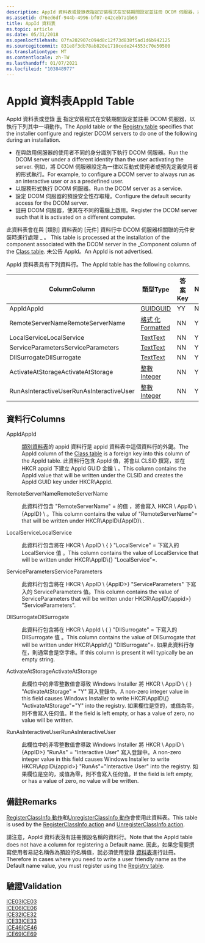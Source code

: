 ```yaml
---
description: AppId 資料表或登錄表指定安裝程式在安裝期間設定並註冊 DCOM 伺服器，以執行下列其中一項動作。
ms.assetid: d76ed6df-944b-4996-bf07-e42ceb7a1b69
title: AppId 資料表
ms.topic: article
ms.date: 05/31/2018
ms.openlocfilehash: 07fa202907c094d8c12f73d838f5ad1d6b942125
ms.sourcegitcommit: 831e8f3db78ab820e1710cede244553c70e50500
ms.translationtype: MT
ms.contentlocale: zh-TW
ms.lasthandoff: 01/07/2021
ms.locfileid: "103848977"
---
```

# <a name="appid-table"></a><span data-ttu-id="046e6-103">AppId 資料表</span><span class="sxs-lookup"><span data-stu-id="046e6-103">AppId Table</span></span>

<span data-ttu-id="046e6-104">AppId 資料表或登錄 [表](registry-table.md) 指定安裝程式在安裝期間設定並註冊 DCOM 伺服器，以執行下列其中一項動作。</span><span class="sxs-lookup"><span data-stu-id="046e6-104">The AppId table or the [Registry table](registry-table.md) specifies that the installer configure and register DCOM servers to do one of the following during an installation.</span></span>

-   <span data-ttu-id="046e6-105">在與啟用伺服器的使用者不同的身分識別下執行 DCOM 伺服器。</span><span class="sxs-lookup"><span data-stu-id="046e6-105">Run the DCOM server under a different identity than the user activating the server.</span></span> <span data-ttu-id="046e6-106">例如，將 DCOM 伺服器設定為一律以互動式使用者或預先定義使用者的形式執行。</span><span class="sxs-lookup"><span data-stu-id="046e6-106">For example, to configure a DCOM server to always run as an interactive user or as a predefined user.</span></span>
-   <span data-ttu-id="046e6-107">以服務形式執行 DCOM 伺服器。</span><span class="sxs-lookup"><span data-stu-id="046e6-107">Run the DCOM server as a service.</span></span>
-   <span data-ttu-id="046e6-108">設定 DCOM 伺服器的預設安全性存取權。</span><span class="sxs-lookup"><span data-stu-id="046e6-108">Configure the default security access for the DCOM server.</span></span>
-   <span data-ttu-id="046e6-109">註冊 DCOM 伺服器，使其在不同的電腦上啟用。</span><span class="sxs-lookup"><span data-stu-id="046e6-109">Register the DCOM server such that it is activated on a different computer.</span></span>

<span data-ttu-id="046e6-110">此資料表會在與 [類別] 資料表的 [元件] 資料行中 DCOM 伺服器相關聯的元件安裝時進行處理 \_ 。 [](class-table.md)</span><span class="sxs-lookup"><span data-stu-id="046e6-110">This table is processed at the installation of the component associated with the DCOM server in the \_Component column of the [Class table](class-table.md).</span></span> <span data-ttu-id="046e6-111">未公告 AppId。</span><span class="sxs-lookup"><span data-stu-id="046e6-111">An AppId is not advertised.</span></span>

<span data-ttu-id="046e6-112">AppId 資料表具有下列資料行。</span><span class="sxs-lookup"><span data-stu-id="046e6-112">The AppId table has the following columns.</span></span>



| <span data-ttu-id="046e6-113">Column</span><span class="sxs-lookup"><span data-stu-id="046e6-113">Column</span></span>               | <span data-ttu-id="046e6-114">類型</span><span class="sxs-lookup"><span data-stu-id="046e6-114">Type</span></span>                       | <span data-ttu-id="046e6-115">答案</span><span class="sxs-lookup"><span data-stu-id="046e6-115">Key</span></span> | <span data-ttu-id="046e6-116">Nullable</span><span class="sxs-lookup"><span data-stu-id="046e6-116">Nullable</span></span> |
|----------------------|----------------------------|-----|----------|
| <span data-ttu-id="046e6-117">AppId</span><span class="sxs-lookup"><span data-stu-id="046e6-117">AppId</span></span>                | [<span data-ttu-id="046e6-118">GUID</span><span class="sxs-lookup"><span data-stu-id="046e6-118">GUID</span></span>](guid.md)           | <span data-ttu-id="046e6-119">Y</span><span class="sxs-lookup"><span data-stu-id="046e6-119">Y</span></span>   | <span data-ttu-id="046e6-120">N</span><span class="sxs-lookup"><span data-stu-id="046e6-120">N</span></span>        |
| <span data-ttu-id="046e6-121">RemoteServerName</span><span class="sxs-lookup"><span data-stu-id="046e6-121">RemoteServerName</span></span>     | [<span data-ttu-id="046e6-122">格式 化</span><span class="sxs-lookup"><span data-stu-id="046e6-122">Formatted</span></span>](formatted.md) | <span data-ttu-id="046e6-123">N</span><span class="sxs-lookup"><span data-stu-id="046e6-123">N</span></span>   | <span data-ttu-id="046e6-124">Y</span><span class="sxs-lookup"><span data-stu-id="046e6-124">Y</span></span>        |
| <span data-ttu-id="046e6-125">LocalService</span><span class="sxs-lookup"><span data-stu-id="046e6-125">LocalService</span></span>         | [<span data-ttu-id="046e6-126">Text</span><span class="sxs-lookup"><span data-stu-id="046e6-126">Text</span></span>](text.md)           | <span data-ttu-id="046e6-127">N</span><span class="sxs-lookup"><span data-stu-id="046e6-127">N</span></span>   | <span data-ttu-id="046e6-128">Y</span><span class="sxs-lookup"><span data-stu-id="046e6-128">Y</span></span>        |
| <span data-ttu-id="046e6-129">ServiceParameters</span><span class="sxs-lookup"><span data-stu-id="046e6-129">ServiceParameters</span></span>    | [<span data-ttu-id="046e6-130">Text</span><span class="sxs-lookup"><span data-stu-id="046e6-130">Text</span></span>](text.md)           | <span data-ttu-id="046e6-131">N</span><span class="sxs-lookup"><span data-stu-id="046e6-131">N</span></span>   | <span data-ttu-id="046e6-132">Y</span><span class="sxs-lookup"><span data-stu-id="046e6-132">Y</span></span>        |
| <span data-ttu-id="046e6-133">DllSurrogate</span><span class="sxs-lookup"><span data-stu-id="046e6-133">DllSurrogate</span></span>         | [<span data-ttu-id="046e6-134">Text</span><span class="sxs-lookup"><span data-stu-id="046e6-134">Text</span></span>](text.md)           | <span data-ttu-id="046e6-135">N</span><span class="sxs-lookup"><span data-stu-id="046e6-135">N</span></span>   | <span data-ttu-id="046e6-136">Y</span><span class="sxs-lookup"><span data-stu-id="046e6-136">Y</span></span>        |
| <span data-ttu-id="046e6-137">ActivateAtStorage</span><span class="sxs-lookup"><span data-stu-id="046e6-137">ActivateAtStorage</span></span>    | [<span data-ttu-id="046e6-138">整數</span><span class="sxs-lookup"><span data-stu-id="046e6-138">Integer</span></span>](integer.md)     | <span data-ttu-id="046e6-139">N</span><span class="sxs-lookup"><span data-stu-id="046e6-139">N</span></span>   | <span data-ttu-id="046e6-140">Y</span><span class="sxs-lookup"><span data-stu-id="046e6-140">Y</span></span>        |
| <span data-ttu-id="046e6-141">RunAsInteractiveUser</span><span class="sxs-lookup"><span data-stu-id="046e6-141">RunAsInteractiveUser</span></span> | [<span data-ttu-id="046e6-142">整數</span><span class="sxs-lookup"><span data-stu-id="046e6-142">Integer</span></span>](integer.md)     | <span data-ttu-id="046e6-143">N</span><span class="sxs-lookup"><span data-stu-id="046e6-143">N</span></span>   | <span data-ttu-id="046e6-144">Y</span><span class="sxs-lookup"><span data-stu-id="046e6-144">Y</span></span>        |



 

## <a name="columns"></a><span data-ttu-id="046e6-145">資料行</span><span class="sxs-lookup"><span data-stu-id="046e6-145">Columns</span></span>

<dl> <dt>

<span data-ttu-id="046e6-146"><span id="AppId"></span><span id="appid"></span><span id="APPID"></span>AppId</span><span class="sxs-lookup"><span data-stu-id="046e6-146"><span id="AppId"></span><span id="appid"></span><span id="APPID"></span>AppId</span></span>
</dt> <dd>

<span data-ttu-id="046e6-147">[類別資料表](class-table.md)的 appid 資料行是 appid 資料表中這個資料行的外鍵。</span><span class="sxs-lookup"><span data-stu-id="046e6-147">The AppId column of the [Class table](class-table.md) is a foreign key into this column of the AppId table.</span></span> <span data-ttu-id="046e6-148">此資料行包含 AppId 值，將會以 CLSID 撰寫，並在 HKCR appid 下建立 AppId GUID 金鑰 \\ 。</span><span class="sxs-lookup"><span data-stu-id="046e6-148">This column contains the AppId value that will be written under the CLSID and creates the AppId GUID key under HKCR\\AppId.</span></span>

</dd> <dt>

<span data-ttu-id="046e6-149"><span id="RemoteServerName"></span><span id="remoteservername"></span><span id="REMOTESERVERNAME"></span>RemoteServerName</span><span class="sxs-lookup"><span data-stu-id="046e6-149"><span id="RemoteServerName"></span><span id="remoteservername"></span><span id="REMOTESERVERNAME"></span>RemoteServerName</span></span>
</dt> <dd>

<span data-ttu-id="046e6-150">此資料行包含 "RemoteServerName" = 的值 <xxxx> ，將會寫入 HKCR \\ AppID \\ {AppID} \\ 。</span><span class="sxs-lookup"><span data-stu-id="046e6-150">This column contains the value of "RemoteServerName"=<xxxx> that will be written under HKCR\\AppID\\{AppID}\\ .</span></span>

</dd> <dt>

<span data-ttu-id="046e6-151"><span id="LocalService"></span><span id="localservice"></span><span id="LOCALSERVICE"></span>LocalService</span><span class="sxs-lookup"><span data-stu-id="046e6-151"><span id="LocalService"></span><span id="localservice"></span><span id="LOCALSERVICE"></span>LocalService</span></span>
</dt> <dd>

<span data-ttu-id="046e6-152">此資料行包含將在 HKCR \\ AppID \\ { <appid> } "LocalService" = 下寫入的 LocalService 值 <xxx> 。</span><span class="sxs-lookup"><span data-stu-id="046e6-152">This column contains the value of LocalService that will be written under HKCR\\AppID\\{<appid>} "LocalService"=<xxx>.</span></span>

</dd> <dt>

<span data-ttu-id="046e6-153"><span id="ServiceParameters"></span><span id="serviceparameters"></span><span id="SERVICEPARAMETERS"></span>ServiceParameters</span><span class="sxs-lookup"><span data-stu-id="046e6-153"><span id="ServiceParameters"></span><span id="serviceparameters"></span><span id="SERVICEPARAMETERS"></span>ServiceParameters</span></span>
</dt> <dd>

<span data-ttu-id="046e6-154">此資料行包含將在 HKCR \\ AppID \\ {AppID>} "ServiceParameters" 下寫入的 ServiceParameters 值。</span><span class="sxs-lookup"><span data-stu-id="046e6-154">This column contains the value of ServiceParameters that will be written under HKCR\\AppID\\{appid>} "ServiceParameters".</span></span>

</dd> <dt>

<span data-ttu-id="046e6-155"><span id="DllSurrogate"></span><span id="dllsurrogate"></span><span id="DLLSURROGATE"></span>DllSurrogate</span><span class="sxs-lookup"><span data-stu-id="046e6-155"><span id="DllSurrogate"></span><span id="dllsurrogate"></span><span id="DLLSURROGATE"></span>DllSurrogate</span></span>
</dt> <dd>

<span data-ttu-id="046e6-156">此資料行包含將在 HKCR \\ AppId \\ { <appid> } "DllSurrogate" = 下寫入的 DllSurrogate 值 <xxx> 。</span><span class="sxs-lookup"><span data-stu-id="046e6-156">This column contains the value of DllSurrogate that will be written under HKCR\\AppId\\{<appid>} "DllSurrogate"=<xxx>.</span></span> <span data-ttu-id="046e6-157">如果此資料行存在，則通常會是空字串。</span><span class="sxs-lookup"><span data-stu-id="046e6-157">If this column is present it will typically be an empty string.</span></span>

</dd> <dt>

<span data-ttu-id="046e6-158"><span id="ActivateAtStorage"></span><span id="activateatstorage"></span><span id="ACTIVATEATSTORAGE"></span>ActivateAtStorage</span><span class="sxs-lookup"><span data-stu-id="046e6-158"><span id="ActivateAtStorage"></span><span id="activateatstorage"></span><span id="ACTIVATEATSTORAGE"></span>ActivateAtStorage</span></span>
</dt> <dd>

<span data-ttu-id="046e6-159">此欄位中的非零整數值會導致 Windows Installer 將 HKCR \\ AppID \\ { <appid> } "ActivateAtStorage" = "Y" 寫入登錄中。</span><span class="sxs-lookup"><span data-stu-id="046e6-159">A non-zero integer value in this field causes Windows Installer to write HKCR\\AppID\\{<appid>} "ActivateAtStorage"="Y" into the registry.</span></span> <span data-ttu-id="046e6-160">如果欄位是空的，或值為零，則不會寫入任何值。</span><span class="sxs-lookup"><span data-stu-id="046e6-160">If the field is left empty, or has a value of zero, no value will be written.</span></span>

</dd> <dt>

<span data-ttu-id="046e6-161"><span id="RunAsInteractiveUser"></span><span id="runasinteractiveuser"></span><span id="RUNASINTERACTIVEUSER"></span>RunAsInteractiveUser</span><span class="sxs-lookup"><span data-stu-id="046e6-161"><span id="RunAsInteractiveUser"></span><span id="runasinteractiveuser"></span><span id="RUNASINTERACTIVEUSER"></span>RunAsInteractiveUser</span></span>
</dt> <dd>

<span data-ttu-id="046e6-162">此欄位中的非零整數值會導致 Windows Installer 將 HKCR \\ AppID \\ {AppID>} "RunAs" = "Interactive User" 寫入登錄中。</span><span class="sxs-lookup"><span data-stu-id="046e6-162">A non-zero integer value in this field causes Windows Installer to write HKCR\\AppID\\{appid>} "RunAs"="Interactive User" into the registry.</span></span> <span data-ttu-id="046e6-163">如果欄位是空的，或值為零，則不會寫入任何值。</span><span class="sxs-lookup"><span data-stu-id="046e6-163">If the field is left empty, or has a value of zero, no value will be written.</span></span>

</dd> </dl>

## <a name="remarks"></a><span data-ttu-id="046e6-164">備註</span><span class="sxs-lookup"><span data-stu-id="046e6-164">Remarks</span></span>

<span data-ttu-id="046e6-165">[RegisterClassInfo 動作](registerclassinfo-action.md)和[UnregisterClassInfo 動作](unregisterclassinfo-action.md)會使用此資料表。</span><span class="sxs-lookup"><span data-stu-id="046e6-165">This table is used by the [RegisterClassInfo action](registerclassinfo-action.md) and [UnregisterClassInfo action](unregisterclassinfo-action.md).</span></span>

<span data-ttu-id="046e6-166">請注意，AppId 資料表沒有註冊預設名稱的資料行。</span><span class="sxs-lookup"><span data-stu-id="046e6-166">Note that the AppId table does not have a column for registering a Default name.</span></span> <span data-ttu-id="046e6-167">因此，如果您需要撰寫使用者易記名稱做為預設的名稱值，就必須使用登錄 [資料表](registry-table.md)進行註冊。</span><span class="sxs-lookup"><span data-stu-id="046e6-167">Therefore in cases where you need to write a user friendly name as the Default name value, you must register using the [Registry table](registry-table.md).</span></span>

## <a name="validation"></a><span data-ttu-id="046e6-168">驗證</span><span class="sxs-lookup"><span data-stu-id="046e6-168">Validation</span></span>

<dl>

[<span data-ttu-id="046e6-169">ICE03</span><span class="sxs-lookup"><span data-stu-id="046e6-169">ICE03</span></span>](ice03.md)  
[<span data-ttu-id="046e6-170">ICE06</span><span class="sxs-lookup"><span data-stu-id="046e6-170">ICE06</span></span>](ice06.md)  
[<span data-ttu-id="046e6-171">ICE32</span><span class="sxs-lookup"><span data-stu-id="046e6-171">ICE32</span></span>](ice32.md)  
[<span data-ttu-id="046e6-172">ICE33</span><span class="sxs-lookup"><span data-stu-id="046e6-172">ICE33</span></span>](ice33.md)  
[<span data-ttu-id="046e6-173">ICE46</span><span class="sxs-lookup"><span data-stu-id="046e6-173">ICE46</span></span>](ice46.md)  
[<span data-ttu-id="046e6-174">ICE69</span><span class="sxs-lookup"><span data-stu-id="046e6-174">ICE69</span></span>](ice69.md)  
</dl>

 

 



